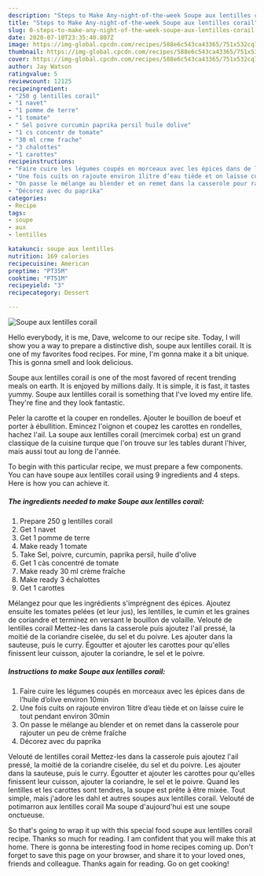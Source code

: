 ```yaml
---
description: "Steps to Make Any-night-of-the-week Soupe aux lentilles corail"
title: "Steps to Make Any-night-of-the-week Soupe aux lentilles corail"
slug: 0-steps-to-make-any-night-of-the-week-soupe-aux-lentilles-corail
date: 2020-07-10T23:35:40.807Z
image: https://img-global.cpcdn.com/recipes/588e6c543ca43365/751x532cq70/soupe-aux-lentilles-corail-photo-principale-de-la-recette.jpg
thumbnail: https://img-global.cpcdn.com/recipes/588e6c543ca43365/751x532cq70/soupe-aux-lentilles-corail-photo-principale-de-la-recette.jpg
cover: https://img-global.cpcdn.com/recipes/588e6c543ca43365/751x532cq70/soupe-aux-lentilles-corail-photo-principale-de-la-recette.jpg
author: Jay Watson
ratingvalue: 5
reviewcount: 12125
recipeingredient:
- "250 g lentilles corail"
- "1 navet"
- "1 pomme de terre"
- "1 tomate"
- " Sel poivre curcumin paprika persil huile dolive"
- "1 cs concentr de tomate"
- "30 ml crme frache"
- "3 chalottes"
- "1 carottes"
recipeinstructions:
- "Faire cuire les légumes coupés en morceaux avec les épices dans de l’huile d’olive environ 10min"
- "Une fois cuits on rajoute environ 1litre d’eau tiède et on laisse cuire le tout pendant environ 30min"
- "On passe le mélange au blender et on remet dans la casserole pour rajouter un peu de crème fraîche"
- "Décorez avec du paprika"
categories:
- Recipe
tags:
- soupe
- aux
- lentilles

katakunci: soupe aux lentilles 
nutrition: 169 calories
recipecuisine: American
preptime: "PT35M"
cooktime: "PT51M"
recipeyield: "3"
recipecategory: Dessert

---
```



![Soupe aux lentilles corail](https://img-global.cpcdn.com/recipes/588e6c543ca43365/751x532cq70/soupe-aux-lentilles-corail-photo-principale-de-la-recette.jpg)

Hello everybody, it is me, Dave, welcome to our recipe site. Today, I will show you a way to prepare a distinctive dish, soupe aux lentilles corail. It is one of my favorites food recipes. For mine, I'm gonna make it a bit unique. This is gonna smell and look delicious.

Soupe aux lentilles corail is one of the most favored of recent trending meals on earth. It is enjoyed by millions daily. It is simple, it is fast, it tastes yummy. Soupe aux lentilles corail is something that I've loved my entire life. They're fine and they look fantastic.

Peler la carotte et la couper en rondelles. Ajouter le bouillon de boeuf et porter à ébullition. Emincez l&#39;oignon et coupez les carottes en rondelles, hachez l&#39;ail. La soupe aux lentilles corail (mercimek corba) est un grand classique de la cuisine turque que l&#39;on trouve sur les tables durant l&#39;hiver, mais aussi tout au long de l&#39;année.


To begin with this particular recipe, we must prepare a few components. You can have soupe aux lentilles corail using 9 ingredients and 4 steps. Here is how you can achieve it.

<!--inarticleads1-->

##### The ingredients needed to make Soupe aux lentilles corail:

1. Prepare 250 g lentilles corail
1. Get 1 navet
1. Get 1 pomme de terre
1. Make ready 1 tomate
1. Take  Sel, poivre, curcumin, paprika persil, huile d&#39;olive
1. Get 1 càs concentré de tomate
1. Make ready 30 ml crème fraîche
1. Make ready 3 échalottes
1. Get 1 carottes


Mélangez pour que les ingrédients s&#39;imprégnent des épices. Ajoutez ensuite les tomates pelées (et leur jus), les lentilles, le cumin et les graines de coriandre et terminez en versant le bouillon de volaille. Velouté de lentilles corail Mettez-les dans la casserole puis ajoutez l&#39;ail pressé, la moitié de la coriandre ciselée, du sel et du poivre. Les ajouter dans la sauteuse, puis le curry. Égoutter et ajouter les carottes pour qu&#39;elles finissent leur cuisson, ajouter la coriandre, le sel et le poivre. 

<!--inarticleads2-->

##### Instructions to make Soupe aux lentilles corail:

1. Faire cuire les légumes coupés en morceaux avec les épices dans de l’huile d’olive environ 10min
1. Une fois cuits on rajoute environ 1litre d’eau tiède et on laisse cuire le tout pendant environ 30min
1. On passe le mélange au blender et on remet dans la casserole pour rajouter un peu de crème fraîche
1. Décorez avec du paprika


Velouté de lentilles corail Mettez-les dans la casserole puis ajoutez l&#39;ail pressé, la moitié de la coriandre ciselée, du sel et du poivre. Les ajouter dans la sauteuse, puis le curry. Égoutter et ajouter les carottes pour qu&#39;elles finissent leur cuisson, ajouter la coriandre, le sel et le poivre. Quand les lentilles et les carottes sont tendres, la soupe est prête à être mixée. Tout simple, mais j&#39;adore les dahl et autres soupes aux lentilles corail. Velouté de potimarron aux lentilles corail Ma soupe d&#39;aujourd&#39;hui est une soupe onctueuse. 

So that's going to wrap it up with this special food soupe aux lentilles corail recipe. Thanks so much for reading. I am confident that you will make this at home. There is gonna be interesting food in home recipes coming up. Don't forget to save this page on your browser, and share it to your loved ones, friends and colleague. Thanks again for reading. Go on get cooking!
